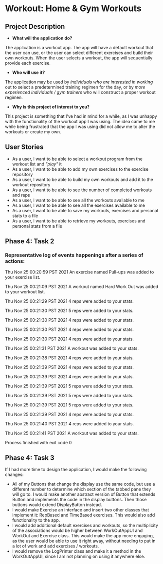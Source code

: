 # Workout: Home & Gym Workouts

## Project Description


- **What will the application do?**

The application is a workout app. The app will have a default workout
that the user can use, or
the user can select different exercises and build their own workouts.
When the user selects a workout, the app will sequentially provide each 
exercise.


- **Who will use it?**

The application may be used by *individuals who are interested in 
working* out to select a predetermined training regimen for the day, 
or by *more experienced individuals / gym trainers* who will construct a proper workout regimen. 

- **Why is this project of interest to you?**

This project is something that I've had in mind for a while, as I was unhappy
with the functionality of the workout app I was using. The idea came to me 
while being frustrated that the app I was using
did not allow me to alter the workouts or create my own.



## User Stories

- As a user, I want to be able to select a workout program from the workout list and *"play"* it
- As a user, I want to be able to add my own exercises to the exercise repository
- As a user, I want to be able to build my own workouts and add it to the workout repository
- As a user, I want to be able to see the number of completed workouts and reps
- As a user, I want to be able to see all the workouts available to me
- As a user, I want to be able to see all the exercises available to me
- As a user, I want to be able to save my workouts, exercises and personal stats to a file
- As a user, I want to be able to retrieve my workouts, exercises and personal stats from a file



## Phase 4: Task 2
### Representative log of events happenings after a series of actions:
Thu Nov 25 00:20:59 PST 2021
An exercise named Pull-ups was added to your exercise list.


Thu Nov 25 00:21:09 PST 2021
A workout named Hard Work Out was added to your workout list.


Thu Nov 25 00:21:29 PST 2021
4 reps were added to your stats.


Thu Nov 25 00:21:30 PST 2021
5 reps were added to your stats.


Thu Nov 25 00:21:30 PST 2021
4 reps were added to your stats.


Thu Nov 25 00:21:30 PST 2021
4 reps were added to your stats.


Thu Nov 25 00:21:30 PST 2021
4 reps were added to your stats.


Thu Nov 25 00:21:31 PST 2021
A workout was added to your stats.


Thu Nov 25 00:21:38 PST 2021
4 reps were added to your stats.


Thu Nov 25 00:21:39 PST 2021
4 reps were added to your stats.


Thu Nov 25 00:21:39 PST 2021
4 reps were added to your stats.


Thu Nov 25 00:21:39 PST 2021
5 reps were added to your stats.


Thu Nov 25 00:21:39 PST 2021
5 reps were added to your stats.


Thu Nov 25 00:21:39 PST 2021
5 reps were added to your stats.


Thu Nov 25 00:21:39 PST 2021
4 reps were added to your stats.


Thu Nov 25 00:21:40 PST 2021
4 reps were added to your stats.


Thu Nov 25 00:21:41 PST 2021
A workout was added to your stats.



Process finished with exit code 0

## Phase 4: Task 3
If I had more time to design the application, I would make the following changes:

- All of my Buttons that change the display use the same code, but use a different 
number to determine which section of the tabbed pane they will go to. I would make 
another abstract version of Button that extends Button and implements the code in 
the display buttons. Then those buttons would extend DisplayButton instead. 
- I would make Exercise an interface and insert two other classes that implement it: 
RepBased and TimeBased exercises. This would also add functionality to the app. 
- I would add additional default exercises and workouts, so the multiplicity of the 
associations would be higher between WorkOutAppUI and WorkOut and Exercise class.
This would make the app more engaging, as the user would be able to use it right
away, without needing to put in a lot of work and add exercises / workouts. 
- I would remove the LogPrinter class and make it a method in the WorkOutAppUI, 
since I am not planning on using it anywhere else. 